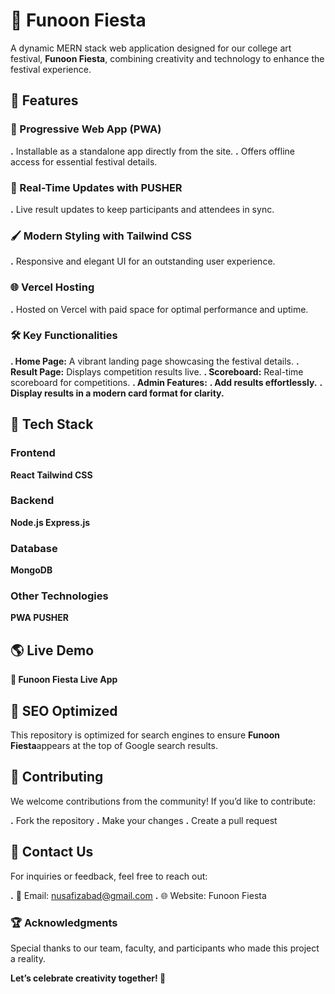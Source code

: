 # 🎨 Funoon Fiesta
A dynamic MERN stack web application designed for our college art festival, **Funoon Fiesta**, combining creativity and technology to enhance the festival experience.


## 🚀 Features

### 🌟 Progressive Web App (PWA)
**.** Installable as a standalone app directly from the site.
**.** Offers offline access for essential festival details.

### 🔔 Real-Time Updates with PUSHER
**.** Live result updates to keep participants and attendees in sync.

### 🖌️ Modern Styling with Tailwind CSS
**.** Responsive and elegant UI for an outstanding user experience.

### 🌐 Vercel Hosting
**.** Hosted on Vercel with paid space for optimal performance and uptime.

### 🛠️ Key Functionalities
**. Home Page:** A vibrant landing page showcasing the festival details.
**. Result Page:** Displays competition results live.
**. Scoreboard:** Real-time scoreboard for competitions.
**. Admin Features:**
    **. Add results effortlessly.**
    **. Display results in a modern card format for clarity.**
## 📂 Tech Stack

### Frontend
**React
Tailwind CSS**

### Backend
**Node.js
Express.js**

### Database
**MongoDB**

### Other Technologies
**PWA
PUSHER**

## 🌎 Live Demo
**🔗 Funoon Fiesta Live App**

## 🌟 SEO Optimized
This repository is optimized for search engines to ensure **Funoon Fiesta**appears at the top of Google search results.

## 🤝 Contributing
We welcome contributions from the community! If you’d like to contribute:

**.** Fork the repository
**.** Make your changes
**.** Create a pull request

## 📧 Contact Us
For inquiries or feedback, feel free to reach out:

**.** 📩 Email: nusafizabad@gmail.com
**.** 🌐 Website: Funoon Fiesta

### 🏆 Acknowledgments
Special thanks to our team, faculty, and participants who made this project a reality.

**Let’s celebrate creativity together! 🎉**
